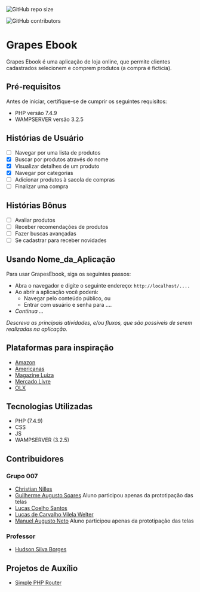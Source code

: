 ![GitHub repo size](https://img.shields.io/github/repo-size/LucasCoelhoSantos/GrapesEbook?style=for-the-badge)

![GitHub contributors](https://img.shields.io/github/contributors/LucasCoelhoSantos/GrapesEbook?style=for-the-badge)

# Grapes Ebook

Grapes Ebook é uma aplicação de loja online, que permite clientes cadastrados selecionem e comprem produtos (a compra é ficticia).

## Pré-requisitos

Antes de iniciar, certifique-se de cumprir os seguintes requisitos:

- PHP versão 7.4.9
- WAMPSERVER versão 3.2.5

## Histórias de Usuário

- [ ] Navegar por uma lista de produtos
- [x] Buscar por produtos através do nome
- [x] Visualizar detalhes de um produto
- [x] Navegar por categorias
- [ ] Adicionar produtos à sacola de compras
- [ ] Finalizar uma compra

## Histórias Bônus

- [ ] Avaliar produtos
- [ ] Receber recomendações de produtos
- [ ] Fazer buscas avançadas
- [ ] Se cadastrar para receber novidades

## Usando Nome_da_Aplicação

Para usar GrapesEbook, siga os seguintes passos:

- Abra o navegador e digite o seguinte endereço: `http://localhost/....`
- Ao abrir a aplicação você poderá:
  - Navegar pelo conteúdo público, ou
  - Entrar com usuário e senha para ....
- _Continua ..._

_Descreva as principais atividades, e/ou fluxos, que são possíveis de serem realizadas na aplicação._

## Plataformas para inspiração

- [Amazon](https://www.amazon.com.br)
- [Americanas](https://www.americanas.com.br)
- [Magazine Luiza](https://www.magazineluiza.com.br)
- [Mercado Livre](https://www.mercadolivre.com.br)
- [OLX](https://www.olx.com.br)

## Tecnologias Utilizadas

- PHP (7.4.9)
- CSS
- JS
- WAMPSERVER (3.2.5)

## Contribuidores

### Grupo 007

- [Christian Nilles](https://github.com/ChristianNilles)
- [Guilherme Augusto Soares]() Aluno participou apenas da prototipação das telas
- [Lucas Coelho Santos](https://github.com/LucasCoelhoSantos)
- [Lucas de Carvalho Vilela Welter](https://github.com/boltwelter123)
- [Manuel Augusto Neto]() Aluno participou apenas da prototipação das telas

### Professor

- [Hudson Silva Borges](https://github.com/hsborges)

## Projetos de Auxílio

- [Simple PHP Router](https://github.com/steampixel/simplePHPRouter)
